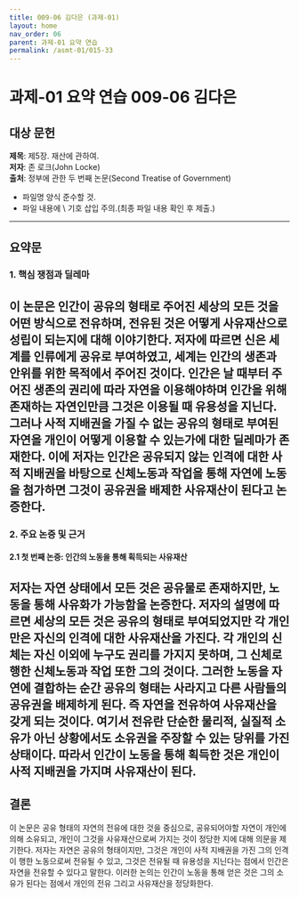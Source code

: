 ```yaml
---  
title: 009-06 김다은 (과제-01)  
layout: home  
nav_order: 06  
parent: 과제-01 요약 연습  
permalink: /asmt-01/015-33  
---  
```


# 과제-01 요약 연습 009-06 김다은  
## 대상 문헌    
**제목**: 제5장. 재산에 관하여.   
**저자**: 존 로크(John Locke)  
**출처**: 정부에 관한 두 번째 논문(Second Treatise of Government)  

* 파일명 양식 준수할 것.
* 파일 내용에 \ 기호 삽입 주의.(최종 파일 내용 확인 후 제출.)

---  
## 요약문  
### 1. 핵심 쟁점과 딜레마    
이 논문은 인간이 공유의 형태로 주어진 세상의 모든 것을 어떤 방식으로 전유하며, 전유된 것은 어떻게 사유재산으로 성립이 되는지에 대해 이야기한다. 저자에 따르면 신은 세계를 인류에게 공유로 부여하였고, 세계는 인간의 생존과 안위를 위한 목적에서 주어진 것이다. 인간은 날 때부터 주어진 생존의 권리에 따라 자연을 이용해야하며 인간을 위해 존재하는 자연인만큼 그것은 이용될 때 유용성을 지닌다. 그러나 사적 지배권을 가질 수 없는 공유의 형태로 부여된 자연을 개인이 어떻게 이용할 수 있는가에 대한 딜레마가 존재한다. 이에 저자는 인간은 공유되지 않는 인격에 대한 사적 지배권을 바탕으로 신체노동과 작업을 통해 자연에 노동을 첨가하면 그것이 공유권을 배제한 사유재산이 된다고 논증한다.  
---  
### 2. 주요 논증 및 근거    
#### 2.1 첫 번째 논증: 인간의 노동을 통해 획득되는 사유재산   
저자는 자연 상태에서 모든 것은 공유물로 존재하지만, 노동을 통해 사유화가 가능함을 논증한다. 저자의 설명에 따르면 세상의 모든 것은 공유의 형태로 부여되었지만 각 개인만은 자신의 인격에 대한 사유재산을 가진다. 각 개인의 신체는 자신 이외에 누구도 권리를 가지지 못하며, 그 신체로 행한 신체노동과 작업 또한 그의 것이다. 그러한 노동을 자연에 결합하는 순간 공유의 형태는 사라지고 다른 사람들의 공유권을 배제하게 된다. 즉 자연을 전유하여 사유재산을 갖게 되는 것이다. 여기서 전유란 단순한 물리적, 실질적 소유가 아닌 상황에서도 소유권을 주장할 수 있는 당위를 가진 상태이다. 따라서 인간이 노동을 통해 획득한 것은 개인이 사적 지배권을 가지며 사유재산이 된다.   
---  
## 결론    
이 논문은 공유 형태의 자연의 전유에 대한 것을 중심으로, 공유되어야할 자연이 개인에 의해 소유되고, 개인이 그것을 사유재산으로써 가지는 것이 정당한 지에 대해 의문을 제기한다. 저자는 자연은 공유의 형태이지만, 그것은 개인이  사적 지배권을 가진 그의 인격이 행한 노동으로써 전유될 수 있고, 그것은 전유될 때 유용성을 지닌다는 점에서 인간은 자연을 전유할 수 있다고 말한다. 이러한 논의는 인간이 노동을 통해 얻은 것은 그의 소유가 된다는 점에서 개인의 전유 그리고 사유재산을 정당화한다. 

